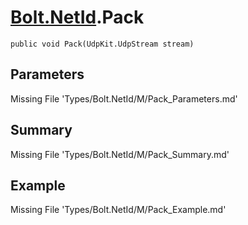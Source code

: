 # [Bolt.NetId](Types/Bolt.NetId.md).Pack
`public void Pack(UdpKit.UdpStream stream)`
## Parameters
Missing File 'Types/Bolt.NetId/M/Pack_Parameters.md'
## Summary
Missing File 'Types/Bolt.NetId/M/Pack_Summary.md'
## Example
Missing File 'Types/Bolt.NetId/M/Pack_Example.md'
